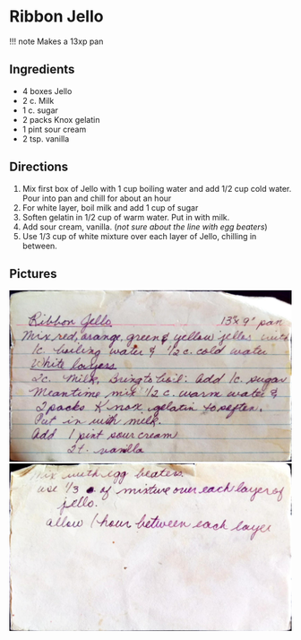 Ribbon Jello
==========================================

!!! note
Makes a 13xp pan

Ingredients
-----------------------------------------------
* 4 boxes Jello
* 2 c. Milk
* 1 c. sugar
* 2 packs Knox gelatin
* 1 pint sour cream
* 2 tsp. vanilla

Directions
-------------------------------------------------
1. Mix first box of Jello with 1 cup boiling water and add 1/2 cup cold water. Pour into pan and chill for about an hour
2. For white layer, boil milk and add 1 cup of sugar
3. Soften gelatin in  1/2 cup of warm water. Put in with milk.
4. Add sour cream, vanilla. (_not sure about the line with egg beaters_)
5. Use 1/3 cup of white mixture over each layer of Jello, chilling in between.

Pictures
--------------------------------------------------
![Original Recipe 1](./imgs/ribbon_jello-1.jpg)
![Original Recipe 2](./imgs/ribbon_jello-2.jpg)
